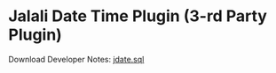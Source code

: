 # Jalali Date Time Plugin (3-rd Party Plugin)

Download Developer Notes: [jdate.sql](Download/jdate.pdf)